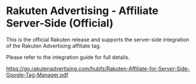 # Rakuten Advertising - Affiliate Server-Side (Official)

This is the official Rakuten release and supports the server-side integration of the Rakuten Advertising affiliate tag.

Please refer to the integration guide for full details.

https://go.rakutenadvertising.com/hubfs/Rakuten-Affiliate-for-Server-Side-Google-Tag-Manager.pdf
